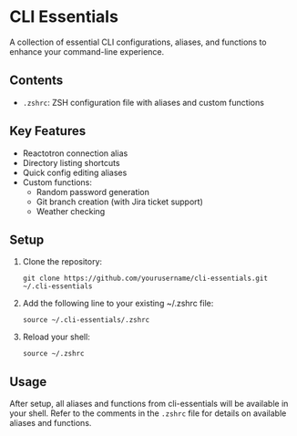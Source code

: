 # CLI Essentials

A collection of essential CLI configurations, aliases, and functions to enhance your command-line experience.

## Contents

- `.zshrc`: ZSH configuration file with aliases and custom functions

## Key Features

- Reactotron connection alias
- Directory listing shortcuts
- Quick config editing aliases
- Custom functions:
  - Random password generation
  - Git branch creation (with Jira ticket support)
  - Weather checking

## Setup

1. Clone the repository:
   ```
   git clone https://github.com/yourusername/cli-essentials.git ~/.cli-essentials
   ```

2. Add the following line to your existing ~/.zshrc file:
   ```
   source ~/.cli-essentials/.zshrc
   ```

3. Reload your shell:
   ```
   source ~/.zshrc
   ```

## Usage

After setup, all aliases and functions from cli-essentials will be available in your shell. Refer to the comments in the `.zshrc` file for details on available aliases and functions.


